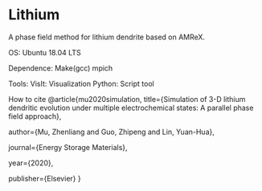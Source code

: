 # Lithium
A phase field method for lithium dendrite based on AMReX.

OS:
Ubuntu 18.04 LTS

Dependence:
Make(gcc)
mpich

Tools:
VisIt: Visualization
Python: Script tool

How to cite
@article{mu2020simulation,
  title={Simulation of 3-D lithium dendritic evolution under multiple electrochemical states: A parallel phase field approach},
  
  author={Mu, Zhenliang and Guo, Zhipeng and Lin, Yuan-Hua},  
  
  journal={Energy Storage Materials},
  
  year={2020},
  
  publisher={Elsevier}
}
